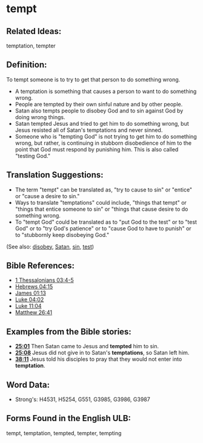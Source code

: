 # tempt

## Related Ideas:

temptation, tempter


## Definition:

To tempt someone is to try to get that person to do something wrong.

* A temptation is something that causes a person to want to do something wrong.
* People are tempted by their own sinful nature and by other people.
* Satan also tempts people to disobey God and to sin against God by doing wrong things.
* Satan tempted Jesus and tried to get him to do something wrong, but Jesus resisted all of Satan's temptations and never sinned.
* Someone who is "tempting God" is not trying to get him to do something wrong, but rather, is continuing in stubborn disobedience of him to the point that God must respond by punishing him. This is also called "testing God."

## Translation Suggestions:

* The term "tempt" can be translated as, "try to cause to sin" or "entice" or "cause a desire to sin."
* Ways to translate "temptations" could include, "things that tempt" or "things that entice someone to sin" or "things that cause desire to do something wrong.
* To "tempt God" could be translated as to "put God to the test" or to "test God" or to "try God's patience" or to "cause God to have to punish" or to "stubbornly keep disobeying God."

(See also: [disobey](../other/disobey.md), [Satan](../kt/satan.md), [sin](../kt/sin.md), [test](../kt/test.md))

## Bible References:

* [1 Thessalonians 03:4-5](rc://en/tn/help/1th/03/04)
* [Hebrews 04:15](rc://en/tn/help/heb/04/15)
* [James 01:13](rc://en/tn/help/jas/01/13)
* [Luke 04:02](rc://en/tn/help/luk/04/02)
* [Luke 11:04](rc://en/tn/help/luk/11/04)
* [Matthew 26:41](rc://en/tn/help/mat/26/41)

## Examples from the Bible stories:

* __[25:01](rc://en/tn/help/obs/25/01)__ Then Satan came to Jesus and __tempted__ him to sin.
* __[25:08](rc://en/tn/help/obs/25/08)__ Jesus did not give in to Satan's __temptations__, so Satan left him.
* __[38:11](rc://en/tn/help/obs/38/11)__ Jesus told his disciples to pray that they would not enter into __temptation__.

## Word Data:

* Strong's: H4531, H5254, G551, G3985, G3986, G3987

## Forms Found in the English ULB:

tempt, temptation, tempted, tempter, tempting


